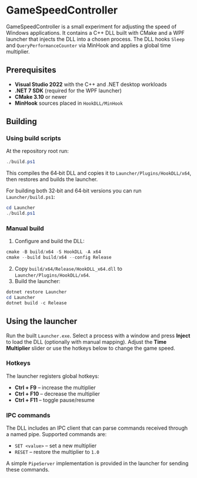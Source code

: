# GameSpeedController

GameSpeedController is a small experiment for adjusting the speed of Windows applications. It contains a C++ DLL built with CMake and a WPF launcher that injects the DLL into a chosen process. The DLL hooks `Sleep` and `QueryPerformanceCounter` via MinHook and applies a global time multiplier.

## Prerequisites

- **Visual Studio 2022** with the C++ and .NET desktop workloads
- **.NET 7 SDK** (required for the WPF launcher)
- **CMake 3.10** or newer
- **MinHook** sources placed in `HookDLL/MinHook`

## Building

### Using build scripts

At the repository root run:

```powershell
./build.ps1
```

This compiles the 64‑bit DLL and copies it to `Launcher/Plugins/HookDLL/x64`, then restores and builds the launcher.

For building both 32‑bit and 64‑bit versions you can run `Launcher/build.ps1`:

```powershell
cd Launcher
./build.ps1
```

### Manual build

1. Configure and build the DLL:

```powershell
cmake -B build/x64 -S HookDLL -A x64
cmake --build build/x64 --config Release
```

2. Copy `build/x64/Release/HookDLL_x64.dll` to `Launcher/Plugins/HookDLL/x64`.
3. Build the launcher:

```powershell
dotnet restore Launcher
cd Launcher
dotnet build -c Release
```

## Using the launcher

Run the built `Launcher.exe`. Select a process with a window and press **Inject** to load the DLL (optionally with manual mapping). Adjust the **Time Multiplier** slider or use the hotkeys below to change the game speed.

### Hotkeys

The launcher registers global hotkeys:

- **Ctrl + F9** – increase the multiplier
- **Ctrl + F10** – decrease the multiplier
- **Ctrl + F11** – toggle pause/resume

### IPC commands

The DLL includes an IPC client that can parse commands received through a named pipe. Supported commands are:

- `SET <value>` – set a new multiplier
- `RESET` – restore the multiplier to `1.0`

A simple `PipeServer` implementation is provided in the launcher for sending these commands.
